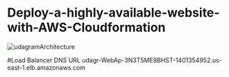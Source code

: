 # Deploy-a-highly-available-website-with-AWS-Cloudformation
![udagramArchitecture](https://user-images.githubusercontent.com/45949931/177014638-7f89ed44-f1c6-443d-a2bd-68bbed9c39a5.jpeg)

#Load Balancer DNS URL
udagr-WebAp-3N3T5ME9BHST-1401354952.us-east-1.elb.amazonaws.com
